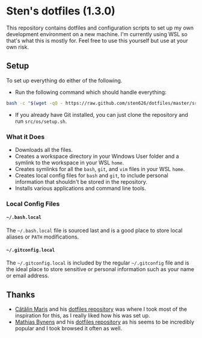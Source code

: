 # Sten's dotfiles (1.3.0)

This repository contains dotfiles and configuration scripts to set up my own development environment on a new machine. I'm currently using WSL so that's what this is mostly for. Feel free to use this yourself but use at your own risk.

## Setup

To set up everything do either of the following.

- Run the following command which should handle everything:

```bash
bash -c "$(wget -qO - https://raw.github.com/sten626/dotfiles/master/src/os/setup.sh)"
```

- If you already have Git installed, you can just clone the repository and run `src/os/setup.sh`.

### What it Does

- Downloads all the files.
- Creates a workspace directory in your Windows User folder and a symlink to the workspace in your WSL `home`.
- Creates symlinks for all the `bash`, `git`, and `vim` files in your WSL `home`.
- Creates local config files for `bash` and `git`, to include personal information that shouldn't be stored in the repository.
- Installs various applications and command line tools.

### Local Config Files

#### `~/.bash.local`

The `~/.bash.local` file is sourced last and is a good place to store local aliases or `PATH` modifications.

#### `~/.gitconfig.local`

The `~/.gitconfig.local` is included by the regular `~/.gitconfig` file and is the ideal place to store sensitive or personal information such as your name or email address.

## Thanks

- [Cătălin Mariș](https://github.com/alrra) and his [dotfiles repository](https://github.com/alrra/dotfiles) was where I took most of the inspiration for this, as I really liked how his was set up.
- [Mathias Bynens](https://github.com/mathiasbynens) and his [dotfiles repository](https://github.com/mathiasbynens/dotfiles) as his seems to be incredibly popular and I took browsed it often as well.
